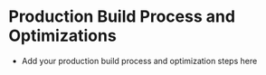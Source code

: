 # Production Build Process and Optimizations

- Add your production build process and optimization steps here
